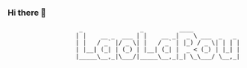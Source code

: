 ### Hi there 👋                                            
	                    _                _          ____                
	                   | |    __ _  ___ | |    __ _|  _ \ ___  _   _    
	                   | |   / _` |/ _ \| |   / _` | |_) / _ \| | | |   
	                   | |__| (_| | (_) | |__| (_| |  _ < (_) | |_| |   
	                   |_____\__,_|\___/|_____\__,_|_| \_\___/ \__,_|   
	                                                                   
